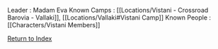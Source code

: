 Leader : Madam Eva
Known Camps  : [[Locations/Vistani - Crossroad Barovia - Vallaki]], [[Locations/Vallaki#Vistani Camp]]
Known People : [[Characters/Vistani Members]]

[Return to Index](_index.md)